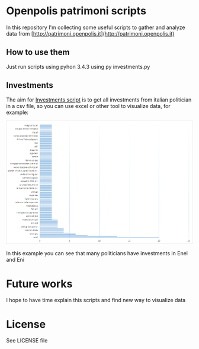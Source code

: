 # Openpolis patrimoni scripts 
In this repository I'm collecting some useful scripts to gather and analyze data from [http://patrimoni.openpolis.it](http://patrimoni.openpolis.it) 

## How to use them
Just run scripts using pyhon 3.4.3 using py investments.py
 

## Investments
The aim for [Investments script](src/investments.py) is to get all investments from italian politician in a csv file, so you can use excel or other tool to visualize data, for example:

![a list of investments from italian politicians in 2014](investments2014.png)

In this example you can see that many politicians have investments in Enel and Eni

# Future works
I hope to have time explain this scripts and find new way to visualize data

# License
See LICENSE file
